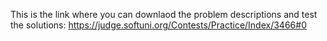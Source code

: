 This is the link where you can downlaod the problem descriptions and test the solutions:
https://judge.softuni.org/Contests/Practice/Index/3466#0
